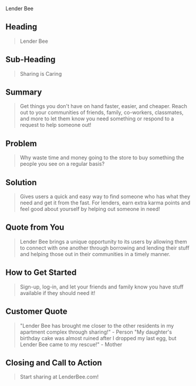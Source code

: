 Lender Bee

<!-- 
> This material was originally posted [here](http://www.quora.com/What-is-Amazons-approach-to-product-development-and-product-management). It is reproduced here for posterities sake.

There is an approach called "working backwards" that is widely used at Amazon. They work backwards from the customer, rather than starting with an idea for a product and trying to bolt customers onto it. While working backwards can be applied to any specific product decision, using this approach is especially important when developing new products or features.

For new initiatives a product manager typically starts by writing an internal press release announcing the finished product. The target audience for the press release is the new/updated product's customers, which can be retail customers or internal users of a tool or technology. Internal press releases are centered around the customer problem, how current solutions (internal or external) fail, and how the new product will blow away existing solutions.

If the benefits listed don't sound very interesting or exciting to customers, then perhaps they're not (and shouldn't be built). Instead, the product manager should keep iterating on the press release until they've come up with benefits that actually sound like benefits. Iterating on a press release is a lot less expensive than iterating on the product itself (and quicker!).

If the press release is more than a page and a half, it is probably too long. Keep it simple. 3-4 sentences for most paragraphs. Cut out the fat. Don't make it into a spec. You can accompany the press release with a FAQ that answers all of the other business or execution questions so the press release can stay focused on what the customer gets. My rule of thumb is that if the press release is hard to write, then the product is probably going to suck. Keep working at it until the outline for each paragraph flows. 

Oh, and I also like to write press-releases in what I call "Oprah-speak" for mainstream consumer products. Imagine you're sitting on Oprah's couch and have just explained the product to her, and then you listen as she explains it to her audience. That's "Oprah-speak", not "Geek-speak".

Once the project moves into development, the press release can be used as a touchstone; a guiding light. The product team can ask themselves, "Are we building what is in the press release?" If they find they're spending time building things that aren't in the press release (overbuilding), they need to ask themselves why. This keeps product development focused on achieving the customer benefits and not building extraneous stuff that takes longer to build, takes resources to maintain, and doesn't provide real customer benefit (at least not enough to warrant inclusion in the press release).
 -->
 
## Heading ##
  > Lender Bee

## Sub-Heading ##
  > Sharing is Caring

## Summary ##
  > Get things you don't have on hand faster, easier, and cheaper.  Reach out to your communities of friends, family, co-workers, classmates, and more to let them know you need something or respond to a request to help someone out!

## Problem ##
  > Why waste time and money going to the store to buy something the people you see on a regular basis?

## Solution ##
  > Gives users a quick and easy way to find someone who has what they need and get it from the fast.  For lenders, earn extra karma points and feel good about yourself by helping out someone in need!

## Quote from You ##
  > Lender Bee brings a unique opportunity to its users by allowing them to connect with one another through borrowing and lending their stuff and helping those out in their communities in a timely manner.

## How to Get Started ##
  > Sign-up, log-in, and let your friends and family know you have stuff available if they should need it!  

## Customer Quote ##
  > "Lender Bee has brought me closer to the other residents in my apartment complex through   		    sharing!" - Person
  "My daughter's birthday cake was almost ruined after I dropped my last egg, but Lender Bee came to my rescue!" - Mother

## Closing and Call to Action ##
  > Start sharing at LenderBee.com!